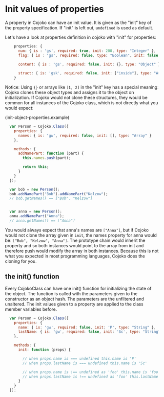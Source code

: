 # Init values of properties

A property in Cojoko can have an init value. It is given as the "init" key of the property specification. If "init" is left out, `undefined` is used as default.

Let's have a look at properties definition in cojoko with "init" for properties:

```javascript
    properties: {
      num: { is : 'gs', required: true, init: 200, type: "Integer" },
      flag: { is : 'gs', required: false, type: "Boolean", init: false },
  
      content: { is : 'gs', required: false, init: {}, type: "Object" }

      struct: { is: 'gsk', required: false, init: ["inside"], type: "Array<String>"}
    }
```

Notice: Using `{}` or arrays like `[1, 2]` in the "init" key has a special meaning: Cojoko clones these object types and assigns it to the object on initialization.
If Cojoko would not clone these structures, they would be common for all instances of the Cojoko class, which is not directly what you would expect:

(init-object-properties.example)
```javascript
  var Person = Cojoko.Class({
    properties: {
      names: { is: 'gw', required: false, init: [], type: "Array" }
    },

    methods: {
      addNamePart: function (part) {
        this.names.push(part);

        return this;
      }
    }
  });

  var bob = new Person();
  bob.addNamePart("Bob").addNamePart("Kelzow");
  // bob.getNames() == ["Bob", "Kelzow"]


  var anna = new Person();
  anna.addNamePart("Anna");
  // anna.getNames() == ["Anna"]
```
You would always expect that anna's names are `["Anna"]`, but if Cojoko would not clone the array given in `init`, the names property for anna would be: `["Bob", "Kelzow", "Anna"]`. The prototype chain would inherit the property and so both instances would point to the array from init and therefore push would modify the array in both instances. Because this is not what you expected in most programming languages, Cojoko does the cloning for you.

## the init() function 

Every CojokoClass can have one init() function for initializing the state of the object. The function is called with the parameters given to the constructor as an object hash. The parameters are the unfiltered and unaltered. The init values given to a property are applied to the class member variables before.

```javascript
  var Person = Cojoko.Class({
    properties: {
      name: { is: 'gw', required: false, init: 'P', type: "String" },
      lastName: { is: 'gw', required: false, init: 'Sc', type: "String" }
    },

    methods: {
      init: function (props) {

        // when props.name is === undefined this.name is 'P'
        // when props.lastName is === undefined this.name is 'Sc'

        // when props.name is !== undefined as 'foo' this.name is 'foo'
        // when props.lastName is !== undefined as 'foo' this.lastName is 'foo'
      }
    }
  });
```
